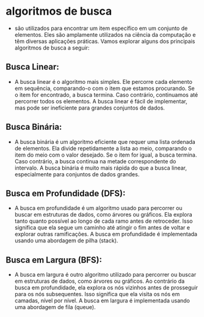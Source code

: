# algoritmos de busca 
- são utilizados para encontrar um item específico em um conjunto de elementos. Eles são amplamente utilizados na ciência da computação e têm diversas aplicações práticas. Vamos explorar alguns dos principais algoritmos de busca a seguir:

## Busca Linear:
- A busca linear é o algoritmo mais simples. Ele percorre cada elemento em sequência, comparando-o com o item que estamos procurando. Se o item for encontrado, a busca termina. Caso contrário, continuamos até percorrer todos os elementos. A busca linear é fácil de implementar, mas pode ser ineficiente para grandes conjuntos de dados.

## Busca Binária:
- A busca binária é um algoritmo eficiente que requer uma lista ordenada de elementos. Ela divide repetidamente a lista ao meio, comparando o item do meio com o valor desejado. Se o item for igual, a busca termina. Caso contrário, a busca continua na metade correspondente do intervalo. A busca binária é muito mais rápida do que a busca linear, especialmente para conjuntos de dados grandes.

## Busca em Profundidade (DFS):
- A busca em profundidade é um algoritmo usado para percorrer ou buscar em estruturas de dados, como árvores ou gráficos. Ela explora tanto quanto possível ao longo de cada ramo antes de retroceder. Isso significa que ela segue um caminho até atingir o fim antes de voltar e explorar outras ramificações. A busca em profundidade é implementada usando uma abordagem de pilha (stack).

## Busca em Largura (BFS):
- A busca em largura é outro algoritmo utilizado para percorrer ou buscar em estruturas de dados, como árvores ou gráficos. Ao contrário da busca em profundidade, ela explora os nós vizinhos antes de prosseguir para os nós subsequentes. Isso significa que ela visita os nós em camadas, nível por nível. A busca em largura é implementada usando uma abordagem de fila (queue).
